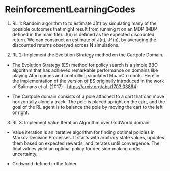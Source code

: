# ReinforcementLearningCodes


1. RL 1: Random algorithm to to estimate J(π) by simulating many of the possible outcomes that might result from running π on an MDP (MDP defined in the main file).  J(π) is defined as the expected discounted return. We can construct an estimate of J(π), J^(π), by averaging the discounted returns observed across N simulations.

2. RL 2: Implement the Evolution Strategy method on the Cartpole Domain.

  - The Evolution Strategy (ES) method for policy search is a simple BBO algorithm that has achieved remarkable
performance on domains like playing Atari games and controlling simulated MuJoCo robots. Here in the implementation of the
version of ES originally introduced in the work of Salimans et al. (2017) - https://arxiv.org/abs/1703.03864

  - The Cartpole domain  consists of a pole attached to a cart that can move horizontally along a track. The pole is placed upright 
on the cart, and the goal of the RL agent is to balance the pole by moving the cart to the left or right.

3. RL 3: Implement Value Iteration Algorithm over GridWorld domain.
   
- Value iteration is an iterative algorithm for finding optimal policies in Markov Decision Processes. It starts with arbitrary state values, updates them based on expected rewards, and iterates until convergence. The final values yield an optimal policy for decision-making under uncertainty.

- Gridworld defined in the folder.
